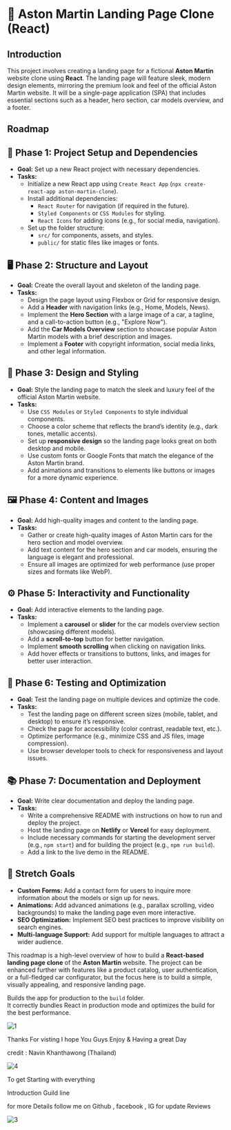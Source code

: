 <!DOCTYPE html>
<html lang="en">
<head>
    <meta charset="UTF-8">
    <meta name="viewport" content="width=device-width, initial-scale=1.0">
</head>
<body>
    <h1>🚗 Aston Martin Landing Page Clone (React)</h1>
    <h2>Introduction</h2>
    <p>
        This project involves creating a landing page for a fictional <strong>Aston Martin</strong> website clone using <strong>React</strong>. The landing page will feature sleek, modern design elements, mirroring the premium look and feel of the official Aston Martin website. It will be a single-page application (SPA) that includes essential sections such as a header, hero section, car models overview, and a footer.
    </p>
    <h2>Roadmap</h2>
    <h2>🚀 Phase 1: Project Setup and Dependencies</h2>
    <ul>
        <li><strong>Goal:</strong> Set up a new React project with necessary dependencies.</li>
        <li><strong>Tasks:</strong>
            <ul>
                <li>Initialize a new React app using <code>Create React App</code> (<code>npx create-react-app aston-martin-clone</code>).</li>
                <li>Install additional dependencies:
                    <ul>
                        <li><code>React Router</code> for navigation (if required in the future).</li>
                        <li><code>Styled Components</code> or <code>CSS Modules</code> for styling.</li>
                        <li><code>React Icons</code> for adding icons (e.g., for social media, navigation).</li>
                    </ul>
                </li>
                <li>Set up the folder structure:
                    <ul>
                        <li><code>src/</code> for components, assets, and styles.</li>
                        <li><code>public/</code> for static files like images or fonts.</li>
                    </ul>
                </li>
            </ul>
        </li>
    </ul>
    <h2>🖥️ Phase 2: Structure and Layout</h2>
    <ul>
        <li><strong>Goal:</strong> Create the overall layout and skeleton of the landing page.</li>
        <li><strong>Tasks:</strong>
            <ul>
                <li>Design the page layout using Flexbox or Grid for responsive design.</li>
                <li>Add a <strong>Header</strong> with navigation links (e.g., Home, Models, News).</li>
                <li>Implement the <strong>Hero Section</strong> with a large image of a car, a tagline, and a call-to-action button (e.g., "Explore Now").</li>
                <li>Add the <strong>Car Models Overview</strong> section to showcase popular Aston Martin models with a brief description and images.</li>
                <li>Implement a <strong>Footer</strong> with copyright information, social media links, and other legal information.</li>
            </ul>
        </li>
    </ul>
    <h2>🎨 Phase 3: Design and Styling</h2>
    <ul>
        <li><strong>Goal:</strong> Style the landing page to match the sleek and luxury feel of the official Aston Martin website.</li>
        <li><strong>Tasks:</strong>
            <ul>
                <li>Use <code>CSS Modules</code> or <code>Styled Components</code> to style individual components.</li>
                <li>Choose a color scheme that reflects the brand’s identity (e.g., dark tones, metallic accents).</li>
                <li>Set up <strong>responsive design</strong> so the landing page looks great on both desktop and mobile.</li>
                <li>Use custom fonts or Google Fonts that match the elegance of the Aston Martin brand.</li>
                <li>Add animations and transitions to elements like buttons or images for a more dynamic experience.</li>
            </ul>
        </li>
    </ul>
    <h2>🖼️ Phase 4: Content and Images</h2>
    <ul>
        <li><strong>Goal:</strong> Add high-quality images and content to the landing page.</li>
        <li><strong>Tasks:</strong>
            <ul>
                <li>Gather or create high-quality images of Aston Martin cars for the hero section and model overview.</li>
                <li>Add text content for the hero section and car models, ensuring the language is elegant and professional.</li>
                <li>Ensure all images are optimized for web performance (use proper sizes and formats like WebP).</li>
            </ul>
        </li>
    </ul>
    <h2>⚙️ Phase 5: Interactivity and Functionality</h2>
    <ul>
        <li><strong>Goal:</strong> Add interactive elements to the landing page.</li>
        <li><strong>Tasks:</strong>
            <ul>
                <li>Implement a <strong>carousel</strong> or <strong>slider</strong> for the car models overview section (showcasing different models).</li>
                <li>Add a <strong>scroll-to-top</strong> button for better navigation.</li>
                <li>Implement <strong>smooth scrolling</strong> when clicking on navigation links.</li>
                <li>Add hover effects or transitions to buttons, links, and images for better user interaction.</li>
            </ul>
        </li>
    </ul>
    <h2>📝 Phase 6: Testing and Optimization</h2>
    <ul>
        <li><strong>Goal:</strong> Test the landing page on multiple devices and optimize the code.</li>
        <li><strong>Tasks:</strong>
            <ul>
                <li>Test the landing page on different screen sizes (mobile, tablet, and desktop) to ensure it’s responsive.</li>
                <li>Check the page for accessibility (color contrast, readable text, etc.).</li>
                <li>Optimize performance (e.g., minimize CSS and JS files, image compression).</li>
                <li>Use browser developer tools to check for responsiveness and layout issues.</li>
            </ul>
        </li>
    </ul>
    <h2>📚 Phase 7: Documentation and Deployment</h2>
    <ul>
        <li><strong>Goal:</strong> Write clear documentation and deploy the landing page.</li>
        <li><strong>Tasks:</strong>
            <ul>
                <li>Write a comprehensive README with instructions on how to run and deploy the project.</li>
                <li>Host the landing page on <strong>Netlify</strong> or <strong>Vercel</strong> for easy deployment.</li>
                <li>Include necessary commands for starting the development server (e.g., <code>npm start</code>) and for building the project (e.g., <code>npm run build</code>).</li>
                <li>Add a link to the live demo in the README.</li>
            </ul>
        </li>
    </ul>
    <h2>🎯 Stretch Goals</h2>
    <ul>
        <li><strong>Custom Forms:</strong> Add a contact form for users to inquire more information about the models or sign up for news.</li>
        <li><strong>Animations:</strong> Add advanced animations (e.g., parallax scrolling, video backgrounds) to make the landing page even more interactive.</li>
        <li><strong>SEO Optimization:</strong> Implement SEO best practices to improve visibility on search engines.</li>
        <li><strong>Multi-language Support:</strong> Add support for multiple languages to attract a wider audience.</li>
    </ul>
    <p>
        This roadmap is a high-level overview of how to build a <strong>React-based landing page clone</strong> of the <strong>Aston Martin</strong> website. The project can be enhanced further with features like a product catalog, user authentication, or a full-fledged car configurator, but the focus here is to build a simple, visually appealing, and responsive landing page.
    </p>
</body>
</html>

Builds the app for production to the `build` folder.\
It correctly bundles React in production mode and optimizes the build for the best performance.

 
   ![1](https://user-images.githubusercontent.com/92358053/168397730-7e38c883-16b0-462c-b2d2-d1ecbd8e79cc.png)
 

 Thanks For visting I hope You Guys Enjoy & Having a great Day 

credit : Navin Khanthawong (Thailand)

 
 ![4](https://user-images.githubusercontent.com/92358053/168398032-105ed37d-4ce9-4137-9671-e472c1dfedd4.png)


To get Starting with everything 

Introduction Guild line 

for more Details follow me on Github , facebook , IG for update Reviews 


 ![3](https://user-images.githubusercontent.com/92358053/168397917-26bf6b80-5337-4a4d-9347-39e730599eb4.png)
 
 




 
 
  

   
   
   
 


